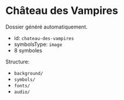 # Château des Vampires

Dossier généré automatiquement.

- id: `chateau-des-vampires`
- symbolsType: `image`
- 8 symboles

Structure:
- `background/`
- `symbols/`
- `fonts/`
- `audio/`

